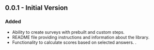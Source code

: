 
## 0.0.1 - Initial Version
### Added
- Ability to create surveys with prebuilt and custom steps.
- README file providing instructions and information about the library.
- Functionality to calculate scores based on selected answers.
.
